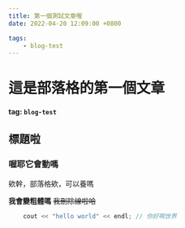 ```yaml
---
title: 第一個測試文章喔
date: 2022-04-20 12:09:00 +0800

tags: 
    - blog-test
---
```


# 這是部落格的第一個文章
#### tag: `blog-test`

## 標題啦

### 喔耶它會動嗎
欸幹，部落格欸，可以養嗎

**我會變粗體嗎**
~~我刪除線啦哈~~
```cpp
    cout << "hello world" << endl; // 你好啊世界
```